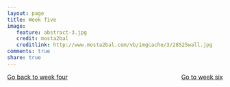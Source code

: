 ```yaml
---
layout: page 
title: Week five
image: 
   feature: abstract-3.jpg
   credit: mosta2bal
   creditlink: http://www.mosta2bal.com/vb/imgcache/3/28525wall.jpg
comments: true
share: true 
---
```










<div style="float: left"> 
<a href="{{ site.url }}/leisure-hospitality/project/week-4/" class="btn">Go back to week four</a>
</div>

<div style="float: right"> 
<a href="{{ site.url }}/leisure-hospitality/project/week-6/" class="btn">Go to week six</a>
</div>